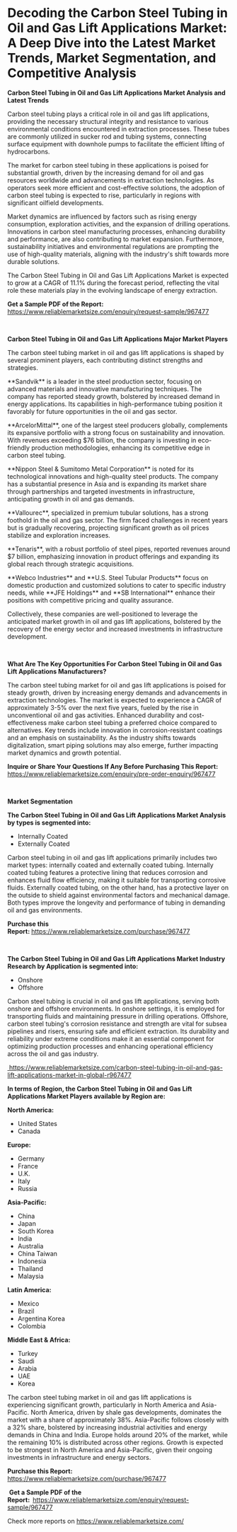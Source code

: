 <p><h1>Decoding the Carbon Steel Tubing in Oil and Gas Lift Applications Market: A Deep Dive into the Latest Market Trends, Market Segmentation, and Competitive Analysis</h1></p><p><strong>Carbon Steel Tubing in Oil and Gas Lift Applications Market Analysis and Latest Trends</strong></p>
<p><p>Carbon steel tubing plays a critical role in oil and gas lift applications, providing the necessary structural integrity and resistance to various environmental conditions encountered in extraction processes. These tubes are commonly utilized in sucker rod and tubing systems, connecting surface equipment with downhole pumps to facilitate the efficient lifting of hydrocarbons.</p><p>The market for carbon steel tubing in these applications is poised for substantial growth, driven by the increasing demand for oil and gas resources worldwide and advancements in extraction technologies. As operators seek more efficient and cost-effective solutions, the adoption of carbon steel tubing is expected to rise, particularly in regions with significant oilfield developments.</p><p>Market dynamics are influenced by factors such as rising energy consumption, exploration activities, and the expansion of drilling operations. Innovations in carbon steel manufacturing processes, enhancing durability and performance, are also contributing to market expansion. Furthermore, sustainability initiatives and environmental regulations are prompting the use of high-quality materials, aligning with the industry's shift towards more durable solutions.</p><p>The Carbon Steel Tubing in Oil and Gas Lift Applications Market is expected to grow at a CAGR of 11.1% during the forecast period, reflecting the vital role these materials play in the evolving landscape of energy extraction.</p></p>
<p><strong>Get a Sample PDF of the Report:&nbsp;</strong> <a href="https://www.reliablemarketsize.com/enquiry/request-sample/967477?utm_campaign=2413&utm_medium=2&utm_source=Github&utm_content=ia&utm_term=30032025&utm_id=carbon-steel-tubing-in-oil-and-gas-lift-applications">https://www.reliablemarketsize.com/enquiry/request-sample/967477</a></p>
<p>&nbsp;</p>
<p><strong>Carbon Steel Tubing in Oil and Gas Lift Applications Major Market Players</strong></p>
<p><p>The carbon steel tubing market in oil and gas lift applications is shaped by several prominent players, each contributing distinct strengths and strategies. </p><p>**Sandvik** is a leader in the steel production sector, focusing on advanced materials and innovative manufacturing techniques. The company has reported steady growth, bolstered by increased demand in energy applications. Its capabilities in high-performance tubing position it favorably for future opportunities in the oil and gas sector.</p><p>**ArcelorMittal**, one of the largest steel producers globally, complements its expansive portfolio with a strong focus on sustainability and innovation. With revenues exceeding $76 billion, the company is investing in eco-friendly production methodologies, enhancing its competitive edge in carbon steel tubing.</p><p>**Nippon Steel & Sumitomo Metal Corporation** is noted for its technological innovations and high-quality steel products. The company has a substantial presence in Asia and is expanding its market share through partnerships and targeted investments in infrastructure, anticipating growth in oil and gas demands.</p><p>**Vallourec**, specialized in premium tubular solutions, has a strong foothold in the oil and gas sector. The firm faced challenges in recent years but is gradually recovering, projecting significant growth as oil prices stabilize and exploration increases.</p><p>**Tenaris**, with a robust portfolio of steel pipes, reported revenues around $7 billion, emphasizing innovation in product offerings and expanding its global reach through strategic acquisitions.</p><p>**Webco Industries** and **U.S. Steel Tubular Products** focus on domestic production and customized solutions to cater to specific industry needs, while **JFE Holdings** and **SB International** enhance their positions with competitive pricing and quality assurance.</p><p>Collectively, these companies are well-positioned to leverage the anticipated market growth in oil and gas lift applications, bolstered by the recovery of the energy sector and increased investments in infrastructure development.</p></p>
<p>&nbsp;</p>
<p><strong>What Are The Key Opportunities For Carbon Steel Tubing in Oil and Gas Lift Applications Manufacturers?</strong></p>
<p><p>The carbon steel tubing market for oil and gas lift applications is poised for steady growth, driven by increasing energy demands and advancements in extraction technologies. The market is expected to experience a CAGR of approximately 3-5% over the next five years, fueled by the rise in unconventional oil and gas activities. Enhanced durability and cost-effectiveness make carbon steel tubing a preferred choice compared to alternatives. Key trends include innovation in corrosion-resistant coatings and an emphasis on sustainability. As the industry shifts towards digitalization, smart piping solutions may also emerge, further impacting market dynamics and growth potential.</p></p>
<p><strong>Inquire or Share Your Questions If Any Before Purchasing This Report:</strong> <a href="https://www.reliablemarketsize.com/enquiry/pre-order-enquiry/967477?utm_campaign=2413&utm_medium=2&utm_source=Github&utm_content=ia&utm_term=30032025&utm_id=carbon-steel-tubing-in-oil-and-gas-lift-applications">https://www.reliablemarketsize.com/enquiry/pre-order-enquiry/967477</a></p>
<p>&nbsp;</p>
<p><strong>Market Segmentation</strong></p>
<p><strong>The Carbon Steel Tubing in Oil and Gas Lift Applications Market Analysis by types is segmented into:</strong></p>
<p><ul><li>Internally Coated</li><li>Externally Coated</li></ul></p>
<p><p>Carbon steel tubing in oil and gas lift applications primarily includes two market types: internally coated and externally coated tubing. Internally coated tubing features a protective lining that reduces corrosion and enhances fluid flow efficiency, making it suitable for transporting corrosive fluids. Externally coated tubing, on the other hand, has a protective layer on the outside to shield against environmental factors and mechanical damage. Both types improve the longevity and performance of tubing in demanding oil and gas environments.</p></p>
<p><strong>Purchase this Report:&nbsp;</strong><a href="https://www.reliablemarketsize.com/purchase/967477?utm_campaign=2413&utm_medium=2&utm_source=Github&utm_content=ia&utm_term=30032025&utm_id=carbon-steel-tubing-in-oil-and-gas-lift-applications">https://www.reliablemarketsize.com/purchase/967477</a></p>
<p>&nbsp;</p>
<p><strong>The Carbon Steel Tubing in Oil and Gas Lift Applications Market Industry Research by Application is segmented into:</strong></p>
<p><ul><li>Onshore</li><li>Offshore</li></ul></p>
<p><p>Carbon steel tubing is crucial in oil and gas lift applications, serving both onshore and offshore environments. In onshore settings, it is employed for transporting fluids and maintaining pressure in drilling operations. Offshore, carbon steel tubing's corrosion resistance and strength are vital for subsea pipelines and risers, ensuring safe and efficient extraction. Its durability and reliability under extreme conditions make it an essential component for optimizing production processes and enhancing operational efficiency across the oil and gas industry.</p></p>
<p><a href="https://www.reliablemarketsize.com/carbon-steel-tubing-in-oil-and-gas-lift-applications-market-in-global-r967477?utm_campaign=2413&utm_medium=2&utm_source=Github&utm_content=ia&utm_term=30032025&utm_id=carbon-steel-tubing-in-oil-and-gas-lift-applications">&nbsp;https://www.reliablemarketsize.com/carbon-steel-tubing-in-oil-and-gas-lift-applications-market-in-global-r967477</a></p>
<p><strong>In terms of Region, the Carbon Steel Tubing in Oil and Gas Lift Applications Market Players available by Region are:</strong></p>
<p>
    <p> <strong> North America: </strong>
        <ul>
            <li>United States</li>
            <li>Canada</li>
        </ul>
        </p> 
    <p> <strong> Europe: </strong>
        <ul>
            <li>Germany</li>
            <li>France</li>
            <li>U.K.</li>
            <li>Italy</li>
            <li>Russia</li>
        </ul>
        </p> 
    <p> <strong> Asia-Pacific: </strong>
        <ul>
            <li>China</li>
            <li>Japan</li>
            <li>South Korea</li>
            <li>India</li>
            <li>Australia</li>
            <li>China Taiwan</li>
            <li>Indonesia</li>
            <li>Thailand</li>
            <li>Malaysia</li>
        </ul>
        </p> 
    <p> <strong> Latin America: </strong>
        <ul>
            <li>Mexico</li>
            <li>Brazil</li>
            <li>Argentina Korea</li>
            <li>Colombia</li>
        </ul>
        </p> 
    <p> <strong> Middle East & Africa: </strong>
        <ul>
            <li>Turkey</li>
            <li>Saudi</li>
            <li>Arabia</li>
            <li>UAE</li>
            <li>Korea</li>
        </ul>
    </p>
    </p>
<p><p>The carbon steel tubing market in oil and gas lift applications is experiencing significant growth, particularly in North America and Asia-Pacific. North America, driven by shale gas developments, dominates the market with a share of approximately 38%. Asia-Pacific follows closely with a 32% share, bolstered by increasing industrial activities and energy demands in China and India. Europe holds around 20% of the market, while the remaining 10% is distributed across other regions. Growth is expected to be strongest in North America and Asia-Pacific, given their ongoing investments in infrastructure and energy sectors.</p></p>
<p><strong>Purchase this Report: </strong><a href="https://www.reliablemarketsize.com/purchase/967477?utm_campaign=2413&utm_medium=2&utm_source=Github&utm_content=ia&utm_term=30032025&utm_id=carbon-steel-tubing-in-oil-and-gas-lift-applications">https://www.reliablemarketsize.com/purchase/967477</a></p>
<p>&nbsp;<strong>Get a Sample PDF of the Report:&nbsp;&nbsp;</strong><a href="https://www.reliablemarketsize.com/enquiry/request-sample/967477?utm_campaign=2413&utm_medium=2&utm_source=Github&utm_content=ia&utm_term=30032025&utm_id=carbon-steel-tubing-in-oil-and-gas-lift-applications">https://www.reliablemarketsize.com/enquiry/request-sample/967477</a></p>
<p><strong></strong></p>
<p>Check more reports on <a href="https://www.reliablemarketsize.com/?utm_campaign=2413&utm_medium=2&utm_source=Github&utm_content=ia&utm_term=30032025&utm_id=carbon-steel-tubing-in-oil-and-gas-lift-applications">https://www.reliablemarketsize.com/</a></p>